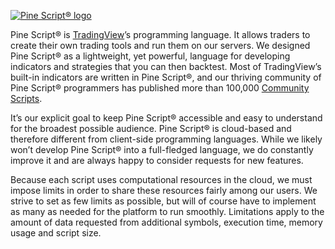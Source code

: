 [![Pine Script® logo](https://tradingview.com/pine-script-docs/en/v5/_images/Pine-script-logo.png)](https://tradingview.com/pine-script-docs/en/v5/_images/Pine-script-logo.png)

Pine Script® is [TradingView](https://www.tradingview.com/)’s programming language. It allows traders to create their own trading tools and run them on our servers. We designed Pine Script® as a lightweight, yet powerful, language for developing indicators and strategies that you can then backtest. Most of TradingView’s built-in indicators are written in Pine Script®, and our thriving community of Pine Script® programmers has published more than 100,000 [Community Scripts](https://www.tradingview.com/scripts/).

It’s our explicit goal to keep Pine Script® accessible and easy to understand for the broadest possible audience. Pine Script® is cloud-based and therefore different from client-side programming languages. While we likely won’t develop Pine Script® into a full-fledged language, we do constantly improve it and are always happy to consider requests for new features.

Because each script uses computational resources in the cloud, we must impose limits in order to share these resources fairly among our users. We strive to set as few limits as possible, but will of course have to implement as many as needed for the platform to run smoothly. Limitations apply to the amount of data requested from additional symbols, execution time, memory usage and script size.
